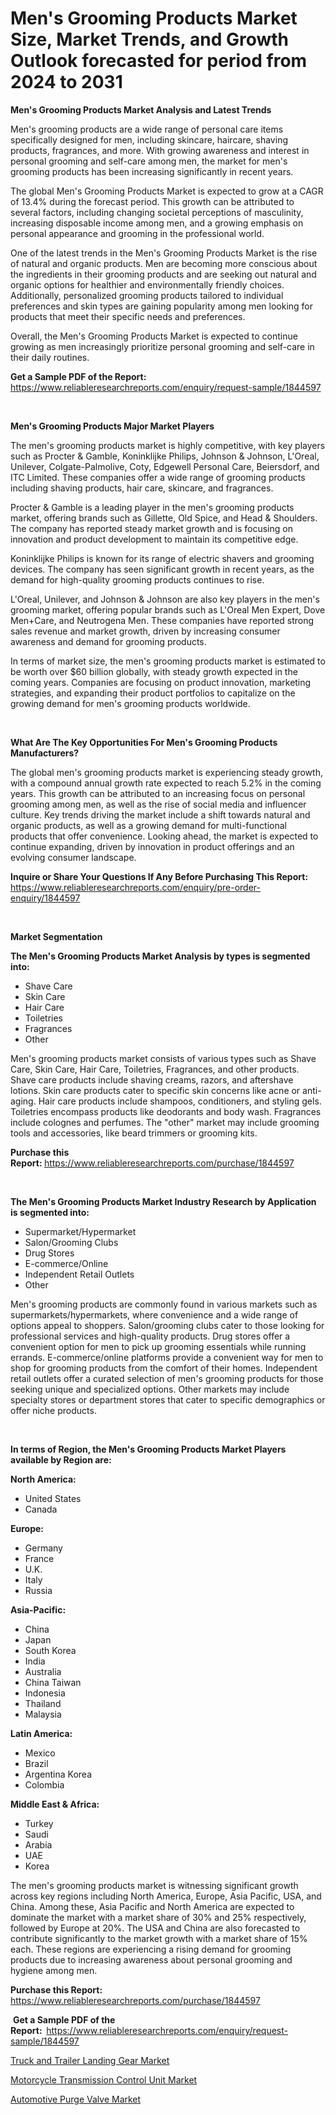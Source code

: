<p><h1>Men's Grooming Products Market Size, Market Trends, and Growth Outlook forecasted for period from 2024 to 2031</h1></p><p><strong>Men's Grooming Products Market Analysis and Latest Trends</strong></p>
<p><p>Men's grooming products are a wide range of personal care items specifically designed for men, including skincare, haircare, shaving products, fragrances, and more. With growing awareness and interest in personal grooming and self-care among men, the market for men's grooming products has been increasing significantly in recent years.</p><p>The global Men's Grooming Products Market is expected to grow at a CAGR of 13.4% during the forecast period. This growth can be attributed to several factors, including changing societal perceptions of masculinity, increasing disposable income among men, and a growing emphasis on personal appearance and grooming in the professional world.</p><p>One of the latest trends in the Men's Grooming Products Market is the rise of natural and organic products. Men are becoming more conscious about the ingredients in their grooming products and are seeking out natural and organic options for healthier and environmentally friendly choices. Additionally, personalized grooming products tailored to individual preferences and skin types are gaining popularity among men looking for products that meet their specific needs and preferences.</p><p>Overall, the Men's Grooming Products Market is expected to continue growing as men increasingly prioritize personal grooming and self-care in their daily routines.</p></p>
<p><strong>Get a Sample PDF of the Report:&nbsp;</strong> <a href="https://www.reliableresearchreports.com/enquiry/request-sample/1844597">https://www.reliableresearchreports.com/enquiry/request-sample/1844597</a></p>
<p>&nbsp;</p>
<p><strong>Men's Grooming Products Major Market Players</strong></p>
<p><p>The men's grooming products market is highly competitive, with key players such as Procter & Gamble, Koninklijke Philips, Johnson & Johnson, L'Oreal, Unilever, Colgate-Palmolive, Coty, Edgewell Personal Care, Beiersdorf, and ITC Limited. These companies offer a wide range of grooming products including shaving products, hair care, skincare, and fragrances.</p><p>Procter & Gamble is a leading player in the men's grooming products market, offering brands such as Gillette, Old Spice, and Head & Shoulders. The company has reported steady market growth and is focusing on innovation and product development to maintain its competitive edge.</p><p>Koninklijke Philips is known for its range of electric shavers and grooming devices. The company has seen significant growth in recent years, as the demand for high-quality grooming products continues to rise.</p><p>L'Oreal, Unilever, and Johnson & Johnson are also key players in the men's grooming market, offering popular brands such as L'Oreal Men Expert, Dove Men+Care, and Neutrogena Men. These companies have reported strong sales revenue and market growth, driven by increasing consumer awareness and demand for grooming products.</p><p>In terms of market size, the men's grooming products market is estimated to be worth over $60 billion globally, with steady growth expected in the coming years. Companies are focusing on product innovation, marketing strategies, and expanding their product portfolios to capitalize on the growing demand for men's grooming products worldwide.</p></p>
<p>&nbsp;</p>
<p><strong>What Are The Key Opportunities For Men's Grooming Products Manufacturers?</strong></p>
<p><p>The global men's grooming products market is experiencing steady growth, with a compound annual growth rate expected to reach 5.2% in the coming years. This growth can be attributed to an increasing focus on personal grooming among men, as well as the rise of social media and influencer culture. Key trends driving the market include a shift towards natural and organic products, as well as a growing demand for multi-functional products that offer convenience. Looking ahead, the market is expected to continue expanding, driven by innovation in product offerings and an evolving consumer landscape.</p></p>
<p><strong>Inquire or Share Your Questions If Any Before Purchasing This Report:</strong> <a href="https://www.reliableresearchreports.com/enquiry/pre-order-enquiry/1844597">https://www.reliableresearchreports.com/enquiry/pre-order-enquiry/1844597</a></p>
<p>&nbsp;</p>
<p><strong>Market Segmentation</strong></p>
<p><strong>The Men's Grooming Products Market Analysis by types is segmented into:</strong></p>
<p><ul><li>Shave Care</li><li>Skin Care</li><li>Hair Care</li><li>Toiletries</li><li>Fragrances</li><li>Other</li></ul></p>
<p><p>Men's grooming products market consists of various types such as Shave Care, Skin Care, Hair Care, Toiletries, Fragrances, and other products. Shave care products include shaving creams, razors, and aftershave lotions. Skin care products cater to specific skin concerns like acne or anti-aging. Hair care products include shampoos, conditioners, and styling gels. Toiletries encompass products like deodorants and body wash. Fragrances include colognes and perfumes. The "other" market may include grooming tools and accessories, like beard trimmers or grooming kits.</p></p>
<p><strong>Purchase this Report:&nbsp;</strong><a href="https://www.reliableresearchreports.com/purchase/1844597">https://www.reliableresearchreports.com/purchase/1844597</a></p>
<p>&nbsp;</p>
<p><strong>The Men's Grooming Products Market Industry Research by Application is segmented into:</strong></p>
<p><ul><li>Supermarket/Hypermarket</li><li>Salon/Grooming Clubs</li><li>Drug Stores</li><li>E-commerce/Online</li><li>Independent Retail Outlets</li><li>Other</li></ul></p>
<p><p>Men's grooming products are commonly found in various markets such as supermarkets/hypermarkets, where convenience and a wide range of options appeal to shoppers. Salon/grooming clubs cater to those looking for professional services and high-quality products. Drug stores offer a convenient option for men to pick up grooming essentials while running errands. E-commerce/online platforms provide a convenient way for men to shop for grooming products from the comfort of their homes. Independent retail outlets offer a curated selection of men's grooming products for those seeking unique and specialized options. Other markets may include specialty stores or department stores that cater to specific demographics or offer niche products.</p></p>
<p>&nbsp;</p>
<p><strong>In terms of Region, the Men's Grooming Products Market Players available by Region are:</strong></p>
<p>
    <p> <strong> North America: </strong>
        <ul>
            <li>United States</li>
            <li>Canada</li>
        </ul>
        </p> 
    <p> <strong> Europe: </strong>
        <ul>
            <li>Germany</li>
            <li>France</li>
            <li>U.K.</li>
            <li>Italy</li>
            <li>Russia</li>
        </ul>
        </p> 
    <p> <strong> Asia-Pacific: </strong>
        <ul>
            <li>China</li>
            <li>Japan</li>
            <li>South Korea</li>
            <li>India</li>
            <li>Australia</li>
            <li>China Taiwan</li>
            <li>Indonesia</li>
            <li>Thailand</li>
            <li>Malaysia</li>
        </ul>
        </p> 
    <p> <strong> Latin America: </strong>
        <ul>
            <li>Mexico</li>
            <li>Brazil</li>
            <li>Argentina Korea</li>
            <li>Colombia</li>
        </ul>
        </p> 
    <p> <strong> Middle East & Africa: </strong>
        <ul>
            <li>Turkey</li>
            <li>Saudi</li>
            <li>Arabia</li>
            <li>UAE</li>
            <li>Korea</li>
        </ul>
    </p>
    </p>
<p><p>The men's grooming products market is witnessing significant growth across key regions including North America, Europe, Asia Pacific, USA, and China. Among these, Asia Pacific and North America are expected to dominate the market with a market share of 30% and 25% respectively, followed by Europe at 20%. The USA and China are also forecasted to contribute significantly to the market growth with a market share of 15% each. These regions are experiencing a rising demand for grooming products due to increasing awareness about personal grooming and hygiene among men.</p></p>
<p><strong>Purchase this Report: </strong><a href="https://www.reliableresearchreports.com/purchase/1844597">https://www.reliableresearchreports.com/purchase/1844597</a></p>
<p>&nbsp;<strong>Get a Sample PDF of the Report:&nbsp;&nbsp;</strong><a href="https://www.reliableresearchreports.com/enquiry/request-sample/1844597">https://www.reliableresearchreports.com/enquiry/request-sample/1844597</a></p>
<p><strong></strong></p>
<p><p><a href="https://circular-yam-9b9.notion.site/Insights-into-Truck-and-Trailer-Landing-Gear-Market-Size-Analysing-Market-Share-Trends-and-Growth-32532c6cd3874528aa4e2abdb4ae0c34">Truck and Trailer Landing Gear Market</a></p><p><a href="https://copper-carbon-84f.notion.site/Motorcycle-Transmission-Control-Unit-Market-Size-Global-Industry-Overview-Market-Segmentation-and--5dee2d5011184d0ab5a6d06bfac2f142">Motorcycle Transmission Control Unit Market</a></p><p><a href="https://cedar-agate-3da.notion.site/Automotive-Purge-Valve-Market-Size-Focuses-on-Market-Dynamics-In-Depth-Analysis-and-Future-Projecti-1efc35e3a00e4371b6a2b8f5f5d2ff31">Automotive Purge Valve Market</a></p></p>